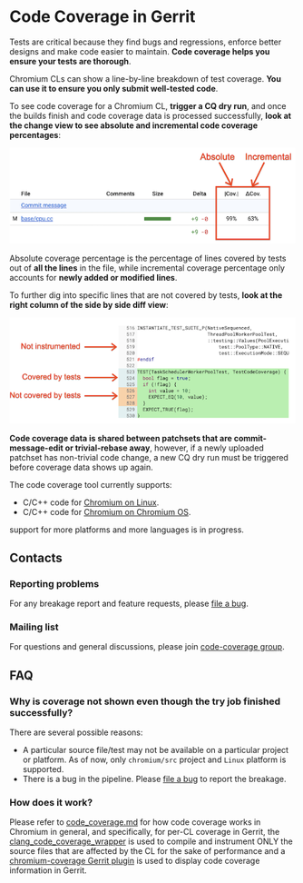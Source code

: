 # Code Coverage in Gerrit

Tests are critical because they find bugs and regressions, enforce better
designs and make code easier to maintain. **Code coverage helps you ensure your
tests are thorough**.

Chromium CLs can show a line-by-line breakdown of test coverage. **You can use
it to ensure you only submit well-tested code**.

To see code coverage for a Chromium CL, **trigger a CQ dry run**, and once the
builds finish and code coverage data is processed successfully, **look at the
change view to see absolute and incremental code coverage percentages**:

![code_coverage_percentages]

Absolute coverage percentage is the percentage of lines covered by tests
out of **all the lines** in the file, while incremental coverage percentage only
accounts for **newly added or modified lines**.

To further dig into specific lines that are not covered by tests, **look at the
right column of the side by side diff view**:

![code_coverage_annotations]

**Code coverage data is shared between patchsets that are commit-message-edit or
trivial-rebase away**, however, if a newly uploaded patchset has
non-trivial code change, a new CQ dry run must be triggered before coverage data
shows up again.

The code coverage tool currently supports:
* C/C++ code for [Chromium on Linux].
* C/C++ code for [Chromium on Chromium OS].

support for more platforms and more languages is in progress.

## Contacts

### Reporting problems
For any breakage report and feature requests, please [file a bug].

### Mailing list
For questions and general discussions, please join [code-coverage group].

## FAQ
### Why is coverage not shown even though the try job finished successfully?

There are several possible reasons:
* A particular source file/test may not be available on a particular project or
platform. As of now, only `chromium/src` project and `Linux` platform is
supported.
* There is a bug in the pipeline. Please [file a bug] to report the breakage.

### How does it work?

Please refer to [code_coverage.md] for how code coverage works in Chromium in
general, and specifically, for per-CL coverage in Gerrit, the
[clang_code_coverage_wrapper] is used to compile and instrument ONLY the source
files that are affected by the CL for the sake of performance and a
[chromium-coverage Gerrit plugin] is used to display code coverage information
in Gerrit.


[choose_tryjobs]: images/code_coverage_choose_tryjobs.png
[linux_coverage_rel]: images/code_coverage_linux_coverage_rel.png
[code_coverage_annotations]: images/code_coverage_annotations.png
[code_coverage_percentages]: images/code_coverage_percentages.png
[file a bug]: https://bugs.chromium.org/p/chromium/issues/entry?components=Infra%3ETest%3ECodeCoverage
[code-coverage group]: https://groups.google.com/a/chromium.org/forum/#!forum/code-coverage
[code_coverage.md]: code_coverage.md
[clang_code_coverage_wrapper]: clang_code_coverage_wrapper.md
[chromium-coverage Gerrit plugin]: https://chromium.googlesource.com/infra/gerrit-plugins/code-coverage/
[Chromium on Chromium OS]: https://chromium.googlesource.com/chromium/src/+/master/docs/chromeos_build_instructions.md
[Chromium on Linux]: https://chromium.googlesource.com/chromium/src/+/master/docs/linux_build_instructions.md
